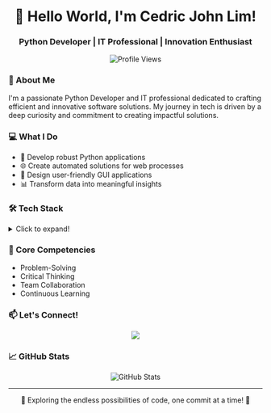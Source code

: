 <h1 align="center">👋 Hello World, I'm Cedric John Lim!</h1>
<h3 align="center">Python Developer | IT Professional | Innovation Enthusiast</h3>

<p align="center">
  <img src="https://komarev.com/ghpvc/?username=seaji06&label=Profile%20views&color=0e75b6&style=flat" alt="Profile Views" />
</p>

### 🚀 About Me

I'm a passionate Python Developer and IT professional dedicated to crafting efficient and innovative software solutions. My journey in tech is driven by a deep curiosity and commitment to creating impactful solutions.

### 💻 What I Do

- 🐍 Develop robust Python applications
- 🌐 Create automated solutions for web processes
- 🎨 Design user-friendly GUI applications
- 📊 Transform data into meaningful insights

### 🛠️ Tech Stack

<details>
<summary>Click to expand!</summary>

#### Languages
![Python](https://img.shields.io/badge/Python-3776AB?style=for-the-badge&logo=python&logoColor=white)
![Django](https://img.shields.io/badge/Django-092E20?style=for-the-badge&logo=django&logoColor=green)
![JavaScript](https://img.shields.io/badge/JavaScript-F7DF1E?style=for-the-badge&logo=javascript&logoColor=black)
![Java](https://img.shields.io/badge/Java-ED8B00?style=for-the-badge&logo=openjdk&logoColor=white)

#### Frameworks & Libraries
- **Django** - Web Development
- **Selenium** - Automation & Testing
- **Tkinter** - GUI Development

#### Specializations
- 🎵 **Real-Time Audio Processing**
  - Silence removal
  - Feature extraction
  - Audio analysis
- 🤖 **Automation Solutions**
  - Web scraping
  - Browser automation
  - Task automation
- 💡 **Data Analysis**
  - Data visualization
  - Pattern recognition
  - Insight generation
</details>

### 🎯 Core Competencies

- Problem-Solving
- Critical Thinking
- Team Collaboration
- Continuous Learning

### 📫 Let's Connect!

<p align="center">
  <a href="mailto:limcedricjohn@gmail.com">
    <img src="https://img.shields.io/badge/Email-D14836?style=for-the-badge&logo=gmail&logoColor=white"/>
  </a>
</p>

### 📈 GitHub Stats

<p align="center">
  <img src="https://github-readme-stats.vercel.app/api?username=seaji06&show_icons=true&theme=radical" alt="GitHub Stats"/>
</p>

---

<p align="center">
  🌟 Exploring the endless possibilities of code, one commit at a time! 🌟
</p>
